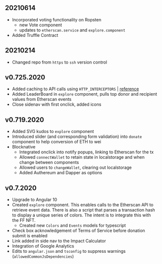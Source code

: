 ## 20210614

* Incorporated voting functionality on Ropsten
    * new Vote component
    * updates to `etherscan.service` and `explore.component`
* Added Truffle Contract

## 20210214

* Changed repo from `https` to `ssh` version control

## v0.725.2020
* Added caching to API calls using `HTTP_INTERCEPTORS` | [reference](https://blog.fullstacktraining.com/caching-http-requests-with-angular/)
* Added LeaderBoard in `explore` component, pulls top donor and recipient values from Etherscan events
* Close sidenav with first onclick, added icons

## v0.719.2020

* Added SVG kudos to `explore` component
* Introduced slider (and corresponding form validation) into `donate` component to help conversion of ETH to wei
* Blocknative
    * Integrated onclick into notify popups, linking to Etherscan for the tx
    * Allowed `connectWallet` to retain state in localstorage and when change between components
    * Allowed users to `changeWallet`, clearing out localstorage
    * Added Authereum and Dapper as options

## v0.7.2020

* Upgrade to Angular 10
* Created `explore` component. This enables calls to the Etherscan API to retrieve event data. There is also a script that parses a transaction hash to display a unique series of colors. The intent is to integrate this with the FF NFT.
    * Created new `Colors` and `Events` models for typescript
* Check box acknowledgement of Terms of Service before donation submit is enabled
* Link added in side nav to the Impact Calculator
* Integration of Google Analytics
* Edits to `angular.json` and `tsconfig` to suppress warnings (`allowedCommonJsDependencies`)

